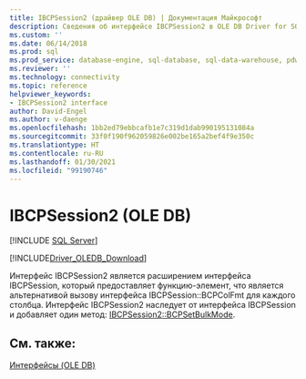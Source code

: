 ```yaml
---
title: IBCPSession2 (драйвер OLE DB) | Документация Майкрософт
description: Сведения об интерфейсе IBCPSession2 в OLE DB Driver for SQL Server, который предоставляет BCPSetBulkMode, альтернативу IBCPSession::BCPColFmt для столбца.
ms.custom: ''
ms.date: 06/14/2018
ms.prod: sql
ms.prod_service: database-engine, sql-database, sql-data-warehouse, pdw
ms.reviewer: ''
ms.technology: connectivity
ms.topic: reference
helpviewer_keywords:
- IBCPSession2 interface
author: David-Engel
ms.author: v-daenge
ms.openlocfilehash: 1bb2ed79ebbcafb1e7c319d1dab990195131084a
ms.sourcegitcommit: 33f0f190f962059826e002be165a2bef4f9e350c
ms.translationtype: HT
ms.contentlocale: ru-RU
ms.lasthandoff: 01/30/2021
ms.locfileid: "99190746"
---
```

# <a name="ibcpsession2-ole-db"></a>IBCPSession2 (OLE DB)
[!INCLUDE [SQL Server](../../../includes/applies-to-version/sql-asdb-asdbmi-asa-pdw.md)]

[!INCLUDE[Driver_OLEDB_Download](../../../includes/driver_oledb_download.md)]

  Интерфейс IBCPSession2 является расширением интерфейса IBCPSession, который предоставляет функцию-элемент, что является альтернативой вызову интерфейса IBCPSession::BCPColFmt для каждого столбца.  Интерфейс IBCPSession2 наследует от интерфейса IBCPSession и добавляет один метод: [IBCPSession2::BCPSetBulkMode](../../oledb/ole-db-interfaces/ibcpsession2-bcpsetbulkmode.md).  
  
## <a name="see-also"></a>См. также:  
 [Интерфейсы (OLE DB)](../../oledb/ole-db-interfaces/oledb-driver-for-sql-server-ole-db-interfaces.md)
  
  
